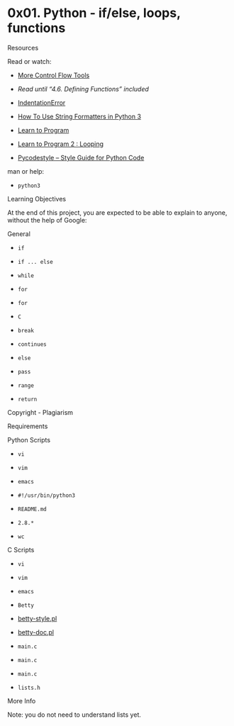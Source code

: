 # 0x01. Python - if/else, loops, functions



Resources

Read or watch:

- [More Control Flow Tools](/rltoken/jpjs5EnZTpBLLEremJYjPQ)



- *Read until “4.6. Defining Functions” included*



- [IndentationError](/rltoken/F9n2AE-fpEPzt2PfBMGYAQ)



- [How To Use String Formatters in Python 3](/rltoken/ZdtRIAkFu8dMBT99DcFBNg)



- [Learn to Program](/rltoken/ElQgZYNHrLI7kV_ysEB1hQ)



- [Learn to Program 2 : Looping](/rltoken/ElQgZYNHrLI7kV_ysEB1hQ)



- [Pycodestyle – Style Guide for Python Code](/rltoken/TuTTnEg_Rwn8U1g3PEsZmA)



man or help:

- ```python3```



Learning Objectives

At the end of this project, you are expected to be able to explain to anyone, without the help of Google:

General

- ```if```



- ```if ... else```



- ```while```



- ```for```



- ```for```



- ```C```



- ```break```



- ```continues```



- ```else```



- ```pass```



- ```range```



- ```return```



Copyright - Plagiarism

Requirements

Python Scripts

- ```vi```



- ```vim```



- ```emacs```



- ```#!/usr/bin/python3```



- ```README.md```



- ```2.8.*```



- ```wc```



C Scripts

- ```vi```



- ```vim```



- ```emacs```



- ```Betty```



- [betty-style.pl](https://github.com/alx-tools/Betty/blob/master/betty-style.pl)



- [betty-doc.pl](https://github.com/alx-tools/Betty/blob/master/betty-doc.pl)



- ```main.c```



- ```main.c```



- ```main.c```



- ```lists.h```



More Info

Note: you do not need to understand lists yet.

